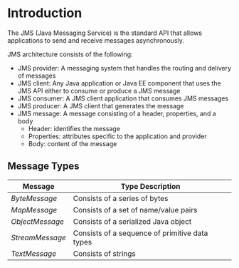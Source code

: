 # Introduction

The JMS (Java Messaging Service) is the standard API that allows applications to send and receive messages asynchronously. 

JMS architecture consists of the following:

* JMS provider: A messaging system that handles the routing and delivery of messages
* JMS client: Any Java application or Java EE component that uses the JMS API either to consume or produce a JMS message
* JMS consumer: A JMS client application that consumes JMS messages
* JMS producer: A JMS client that generates the message
*  JMS message: A message consisting of a header, properties, and a body
    * Header: identifies the message
    * Properties: attributes specific to the application and provider
    * Body: content of the message

## Message Types

|Message| Type Description|
|-----|----|
|_ByteMessage_| Consists of a series of bytes|
|_MapMessage_ |Consists of a set of name/value pairs|
|_ObjectMessage_| Consists of a serialized Java object|
|_StreamMessage_| Consists of a sequence of primitive data types|
|_TextMessage_| Consists of strings|
